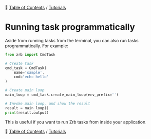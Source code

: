 🔖 [Table of Contents](../README.md) / [Tutorials](README.md)

# Running task programmatically

Aside from running tasks from the terminal, you can also run tasks programmatically. For example:

```python
from zrb import CmdTask

# Create task
cmd_task = CmdTask(
    name='sample',
    cmd='echo hello'
)

# Create main loop
main_loop = cmd_task.create_main_loop(env_prefix='')

# Invoke main loop, and show the result
result = main_loop()
print(result.output)
```

This is useful if you want to run Zrb tasks from inside your application.

🔖 [Table of Contents](../README.md) / [Tutorials](README.md)
